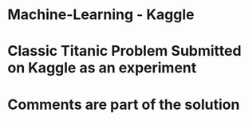# Machine-Learning - Kaggle
# Classic Titanic Problem Submitted on Kaggle as an experiment
# Comments are part of the solution

